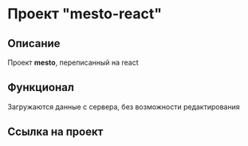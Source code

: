# Проект "mesto-react"

## Описание
Проект **mesto**, переписанный на react

## Функционал
Загружаются данные с сервера, без возможности редактирования

## Ссылка на проект
